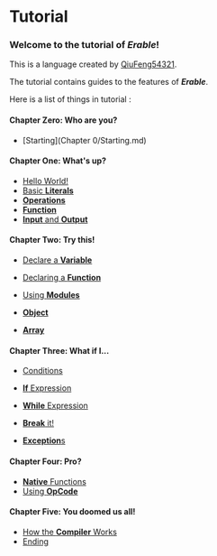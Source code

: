 # Tutorial

### Welcome to the tutorial of ***Erable***!

This is a language created by [QiuFeng54321](qiufeng54321.github.io).

The tutorial contains guides to the features of ***Erable***.

Here is a list of things in tutorial :

#### Chapter Zero: Who are you?

+ [Starting](Chapter 0/Starting.md)

#### Chapter One: What's up?

+ [Hello World!]()
+ [Basic **Literals**]()
+ [**Operations**]()
+ [**Function**]()
+ [**Input** and **Output**]()

#### Chapter Two: Try this!

+ [Declare a **Variable**]()

+ [Declaring a **Function**]()
+ [Using **Modules**]()
+ [**Object**]()
+ [**Array**]()

#### Chapter Three: What if I...

+ [Conditions]()

+ [**If** Expression]()

+ [**While** Expression]()
+ [**Break** it!]()
+ [**Exception**s]()

#### Chapter Four: Pro?

+ [**Native** Functions]()
+ [Using **OpCode**]()

#### Chapter Five: You doomed us all!

+ [How the **Compiler** Works]()
+ [Ending]()




